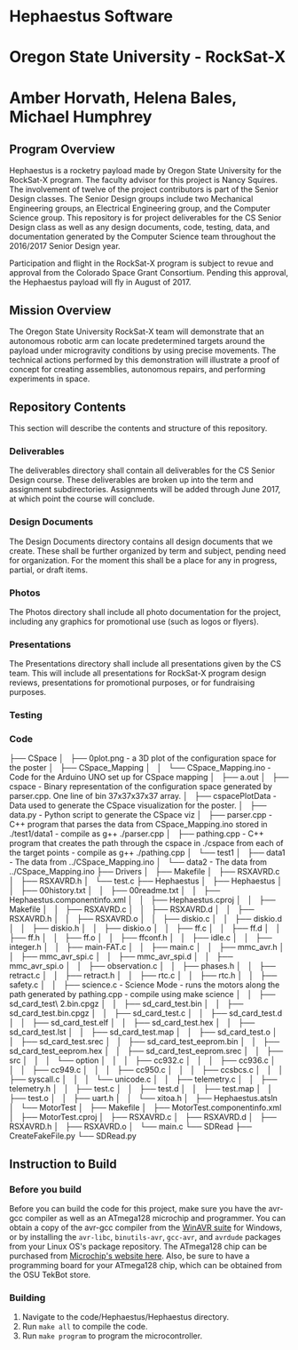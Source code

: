 # Hephaestus Software
# Oregon State University - RockSat-X
# Amber Horvath, Helena Bales, Michael Humphrey

## Program Overview
Hephaestus is a rocketry payload made by Oregon State University for the RockSat-X program. The faculty advisor for this project is Nancy Squires. The involvement of twelve of the project contributors is part of the Senior Design classes. The Senior Design groups include two Mechanical Engineering groups, an Electrical Engineering group, and the Computer Science group. This repository is for project deliverables for the CS Senior Design class as well as any design documents, code, testing, data, and documentation generated by the Computer Science team throughout the 2016/2017 Senior Design year.

Participation and flight in the RockSat-X program is subject to revue and approval from the Colorado Space Grant Consortium. Pending this approval, the Hephaestus payload will fly in August of 2017.

## Mission Overview
The Oregon State University RockSat-X team will demonstrate that an autonomous robotic arm can locate predetermined targets around the payload under microgravity conditions by using precise movements. The technical actions performed by this demonstration will illustrate a proof of concept for creating assemblies, autonomous repairs, and performing experiments in space.

## Repository Contents
This section will describe the contents and structure of this repository.

### Deliverables
The deliverables directory shall contain all deliverables for the CS Senior Design course. These deliverables are broken up into the term and assignment subdirectories. Assignments will be added through June 2017, at which point the course will conclude.

### Design Documents
The Design Documents directory contains all design documents that we create. These shall be further organized by term and subject, pending need for organization. For the moment this shall be a place for any in progress, partial, or draft items.

### Photos
The Photos directory shall include all photo documentation for the project, including any graphics for promotional use (such as logos or flyers).

### Presentations
The Presentations directory shall include all presentations given by the CS team. This will include all presentations for RockSat-X program design reviews, presentations for promotional purposes, or for fundraising purposes.

### Testing
### Code
├── CSpace
│   ├── 0plot.png - a 3D plot of the configuration space for the poster
│   ├── CSpace\_Mapping
│   │   └── CSpace\_Mapping.ino - Code for the Arduino UNO set up for CSpace mapping
│   ├── a.out
│   ├── cspace - Binary representation of the configuration space generated by parser.cpp. One line of bin 37x37x37x37 array.
│   ├── cspacePlotData - Data used to generate the CSpace visualization for the poster.
│   ├── data.py - Python script to generate the CSpace viz
│   ├── parser.cpp - C++ program that parses the data from CSpace\_Mapping.ino stored in ./test1/data1 - compile as g++ ./parser.cpp
│   ├── pathing.cpp - C++ program that creates  the path through the cspace in ./cspace from each of the target points - compile as g++ ./pathing.cpp
│   └── test1
│       ├── data1 - The data from ../CSpace\_Mapping.ino
│       └── data2 - The data from ../CSpace\_Mapping.ino
├── Drivers
│   ├── Makefile
│   ├── RSXAVRD.c
│   ├── RSXAVRD.h
│   └── test.c
├── Hephaestus
│   ├── Hephaestus
│   │   ├── 00history.txt
│   │   ├── 00readme.txt
│   │   ├── Hephaestus.componentinfo.xml
│   │   ├── Hephaestus.cproj
│   │   ├── Makefile
│   │   ├── RSXAVRD.c
│   │   ├── RSXAVRD.d
│   │   ├── RSXAVRD.h
│   │   ├── RSXAVRD.o
│   │   ├── diskio.c
│   │   ├── diskio.d
│   │   ├── diskio.h
│   │   ├── diskio.o
│   │   ├── ff.c
│   │   ├── ff.d
│   │   ├── ff.h
│   │   ├── ff.o
│   │   ├── ffconf.h
│   │   ├── idle.c
│   │   ├── integer.h
│   │   ├── main-FAT.c
│   │   ├── main.c
│   │   ├── mmc\_avr.h
│   │   ├── mmc\_avr\_spi.c
│   │   ├── mmc\_avr\_spi.d
│   │   ├── mmc\_avr\_spi.o
│   │   ├── observation.c
│   │   ├── phases.h
│   │   ├── retract.c
│   │   ├── retract.h
│   │   ├── rtc.c
│   │   ├── rtc.h
│   │   ├── safety.c
│   │   ├── science.c - Science Mode - runs the motors along the path generated by pathing.cpp - compile using make science
│   │   ├── sd\_card\_test\ 2.bin.cpgz
│   │   ├── sd\_card\_test.bin
│   │   ├── sd\_card\_test.bin.cpgz
│   │   ├── sd\_card\_test.c
│   │   ├── sd\_card\_test.d
│   │   ├── sd\_card\_test.elf
│   │   ├── sd\_card\_test.hex
│   │   ├── sd\_card\_test.lst
│   │   ├── sd\_card\_test.map
│   │   ├── sd\_card\_test.o
│   │   ├── sd\_card\_test.srec
│   │   ├── sd\_card\_test\_eeprom.bin
│   │   ├── sd\_card\_test\_eeprom.hex
│   │   ├── sd\_card\_test\_eeprom.srec
│   │   ├── src
│   │   │   └── option
│   │   │       ├── cc932.c
│   │   │       ├── cc936.c
│   │   │       ├── cc949.c
│   │   │       ├── cc950.c
│   │   │       ├── ccsbcs.c
│   │   │       ├── syscall.c
│   │   │       └── unicode.c
│   │   ├── telemetry.c
│   │   ├── telemetry.h
│   │   ├── test.c
│   │   ├── test.d
│   │   ├── test.map
│   │   ├── test.o
│   │   ├── uart.h
│   │   └── xitoa.h
│   ├── Hephaestus.atsln
│   └── MotorTest
│       ├── Makefile
│       ├── MotorTest.componentinfo.xml
│       ├── MotorTest.cproj
│       ├── RSXAVRD.c
│       ├── RSXAVRD.d
│       ├── RSXAVRD.h
│       ├── RSXAVRD.o
│       └── main.c
└── SDRead
    ├── CreateFakeFile.py
    └── SDRead.py

## Instruction to Build

### Before you build
Before you can build the code for this project, make sure you have the avr-gcc compiler as well as an ATmega128 microchip and programmer. You can obtain a copy of the avr-gcc compiler from the [WinAVR suite](http://winavr.sourceforge.net/) for Windows, or by installing the `avr-libc`, `binutils-avr`, `gcc-avr`, and `avrdude` packages from your Linux OS's package repository. The ATmega128 chip can be purchased from [Microchip's website here](https://www.microchip.com/wwwproducts/en/ATMEGA128). Also, be sure to have a programming board for your ATmega128 chip, which can be obtained from the OSU TekBot store.

### Building
1. Navigate to the code/Hephaestus/Hephaestus directory.
2. Run `make all` to compile the code.
3. Run `make program` to program the microcontroller.
